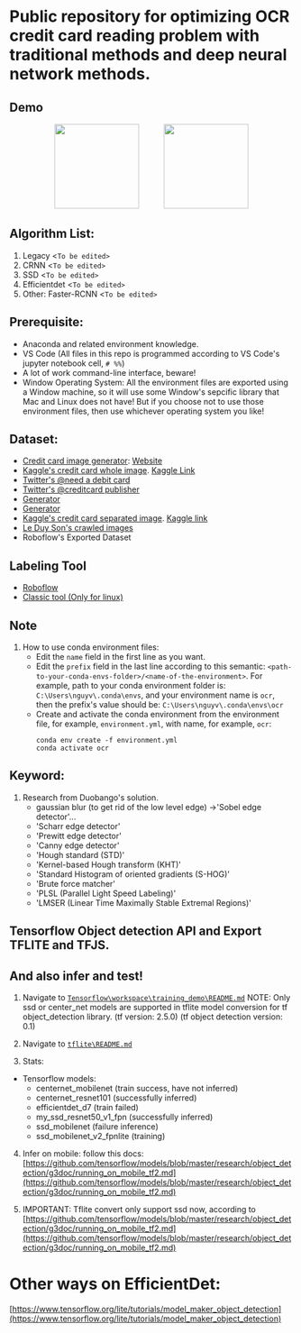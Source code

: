 # Public repository for optimizing OCR credit card reading problem with traditional methods and deep neural network methods.

## Demo
<center>
<p>
<img src="doc/demo1.gif" width="150"> &nbsp;&nbsp;&nbsp;&nbsp;&nbsp;&nbsp;&nbsp;&nbsp;&nbsp; <img src="doc/demo2.gif" width="150">
</p>
</center>

## Algorithm List:
1. Legacy <`To be edited>`
2. CRNN <`To be edited>`
3. SSD <`To be edited>`
4. Efficientdet <`To be edited>`
5. Other: Faster-RCNN <`To be edited>`

## Prerequisite:
* Anaconda and related environment knowledge.
* VS Code (All files in this repo is programmed according to VS Code's jupyter notebook cell, `# %%`)
* A lot of work command-line interface, beware!
* Window Operating System: All the environment files are exported using a Window machine, so it will use some Window's sepcific library that Mac and Linux does not have! But if you choose not to use those environment files, then use whichever operating system you like!

## Dataset:
  * [Credit card image generator](https://github.com/Ardesco/credit-card-generator): [Website](https://ardesco.keybase.pub/ccgenerator/)
  * [Kaggle's credit card whole image](https://drive.google.com/file/d/16AKBO51_VAD19Epu9zDaP-l87kK8WVDg/view?usp=sharing). [Kaggle Link](https://www.kaggle.com/leonardluo1998/credit-card-number-identification-system)
  * [Twitter's @need a debit card](https://twitter.com/needadebitcard?lang=en)
  * [Twitter's @creditcard publisher](https://twitter.com/cr3d1tc4rds?lang=en)
  * [Generator](https://herramientas-online.com/credit-card-generator-with-name.php)
  * [Generator](https://getcreditcardonline.com/custom-credit-card/)
  * [Kaggle's credit card separated image](https://drive.google.com/file/d/196piqGPep4kIr2jX-ps4ERgwehhp5WNE/view?usp=sharing). [Kaggle link](https://www.kaggle.com/barbaravanaki/credit-card-number-images)
  * [Le Duy Son's crawled images](https://drive.google.com/file/d/11UsyAbPtKDh5Q9ldQP9v8R9fMvaZsOIK/view?usp=sharing)
  * Roboflow's Exported Dataset

## Labeling Tool
  * [Roboflow](https://app.roboflow.com/)
  * [Classic tool (Only for linux)](https://github.com/tzutalin/labelImg)

## Note
1. How to use conda environment files:
    * Edit the `name` field in the first line as you want.
    * Edit the `prefix` field in the last line according to this semantic: `<path-to-your-conda-envs-folder>/<name-of-the-environment>`. For example, path to your conda environment folder is: `C:\Users\nguyv\.conda\envs`, and your environment name is `ocr`, then the prefix's value should be: `C:\Users\nguyv\.conda\envs\ocr`
    * Create and activate the conda environment from the environment file, for example, `environment.yml`, with name, for example, `ocr`:
        ```
        conda env create -f environment.yml
        conda activate ocr
        ```

## Keyword:
1. Research from Duobango's solution.
   * gaussian blur (to get rid of the low level edge) ->'Sobel edge detector'...
   * 'Scharr edge detector'
   * 'Prewitt edge detector'
   * 'Canny edge detector'
   * 'Hough standard (STD)'
   * 'Kernel-based Hough transform (KHT)'
   * 'Standard Histogram of oriented gradients (S-HOG)'
   * 'Brute force matcher'
   * 'PLSL (Parallel Light Speed Labeling)'
   * 'LMSER (Linear Time Maximally Stable Extremal Regions)'

## Tensorflow Object detection API and Export TFLITE and TFJS.
## And also infer and test!

1. Navigate to [`Tensorflow\workspace\training_demo\README.md`](Tensorflow\workspace\training_demo\README.md)
  NOTE: Only ssd or center_net models are supported in tflite model conversion for tf object_detection library. (tf version: 2.5.0) (tf object detection version: 0.1)
2. Navigate to [`tflite\README.md`](tflite\README.md)

3. Stats:
  * Tensorflow models:
    * centernet_mobilenet (train success, have not inferred)
    * centernet_resnet101 (successfully inferred)
    * efficientdet_d7 (train failed)
    * my_ssd_resnet50_v1_fpn (successfully inferred)
    * ssd_mobilenet (failure inference)
    * ssd_mobilenet_v2_fpnlite (training)

4. Infer on mobile: follow this docs: [https://github.com/tensorflow/models/blob/master/research/object_detection/g3doc/running_on_mobile_tf2.md](https://github.com/tensorflow/models/blob/master/research/object_detection/g3doc/running_on_mobile_tf2.md)

5. IMPORTANT: Tflite convert only support ssd now, according to [https://github.com/tensorflow/models/blob/master/research/object_detection/g3doc/running_on_mobile_tf2.md](https://github.com/tensorflow/models/blob/master/research/object_detection/g3doc/running_on_mobile_tf2.md)

# Other ways on EfficientDet:
[https://www.tensorflow.org/lite/tutorials/model_maker_object_detection](https://www.tensorflow.org/lite/tutorials/model_maker_object_detection)
